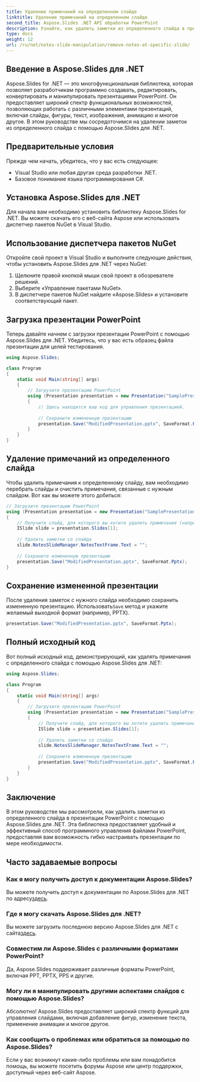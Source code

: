 ```yaml
---
title: Удаление примечаний на определенном слайде
linktitle: Удаление примечаний на определенном слайде
second_title: Aspose.Slides .NET API обработки PowerPoint
description: Узнайте, как удалить заметки из определенного слайда в презентациях PowerPoint с помощью Aspose.Slides для .NET. Следуйте нашему пошаговому руководству с полным исходным кодом, чтобы легко программно манипулировать слайдами.
type: docs
weight: 12
url: /ru/net/notes-slide-manipulation/remove-notes-at-specific-slide/
---
```


## Введение в Aspose.Slides для .NET

Aspose.Slides for .NET — это многофункциональная библиотека, которая позволяет разработчикам программно создавать, редактировать, конвертировать и манипулировать презентациями PowerPoint. Он предоставляет широкий спектр функциональных возможностей, позволяющих работать с различными элементами презентаций, включая слайды, фигуры, текст, изображения, анимацию и многое другое. В этом руководстве мы сосредоточимся на удалении заметок из определенного слайда с помощью Aspose.Slides для .NET.

## Предварительные условия

Прежде чем начать, убедитесь, что у вас есть следующее:

- Visual Studio или любая другая среда разработки .NET.
- Базовое понимание языка программирования C#.

## Установка Aspose.Slides для .NET

Для начала вам необходимо установить библиотеку Aspose.Slides for .NET. Вы можете скачать его с веб-сайта Aspose или использовать диспетчер пакетов NuGet в Visual Studio.

## Использование диспетчера пакетов NuGet

Откройте свой проект в Visual Studio и выполните следующие действия, чтобы установить Aspose.Slides для .NET через NuGet:

1. Щелкните правой кнопкой мыши свой проект в обозревателе решений.
2. Выберите «Управление пакетами NuGet».
3. В диспетчере пакетов NuGet найдите «Aspose.Slides» и установите соответствующий пакет.

## Загрузка презентации PowerPoint

Теперь давайте начнем с загрузки презентации PowerPoint с помощью Aspose.Slides для .NET. Убедитесь, что у вас есть образец файла презентации для целей тестирования.

```csharp
using Aspose.Slides;

class Program
{
    static void Main(string[] args)
    {
        // Загрузите презентацию PowerPoint
        using (Presentation presentation = new Presentation("SamplePresentation.pptx"))
        {
            // Здесь находится ваш код для управления презентацией.
            
            // Сохраните измененную презентацию
            presentation.Save("ModifiedPresentation.pptx", SaveFormat.Pptx);
        }
    }
}
```

## Удаление примечаний из определенного слайда

Чтобы удалить примечания к определенному слайду, вам необходимо перебрать слайды и очистить примечания, связанные с нужным слайдом. Вот как вы можете этого добиться:

```csharp
// Загрузите презентацию PowerPoint
using (Presentation presentation = new Presentation("SamplePresentation.pptx"))
{
    // Получите слайд, для которого вы хотите удалить примечания (например, слайд с индексом 1).
    ISlide slide = presentation.Slides[1];
    
    // Удалить заметки со слайда
    slide.NotesSlideManager.NotesTextFrame.Text = "";
    
    // Сохраните измененную презентацию
    presentation.Save("ModifiedPresentation.pptx", SaveFormat.Pptx);
}
```

## Сохранение измененной презентации

 После удаления заметок с нужного слайда необходимо сохранить измененную презентацию. Использовать`Save` метод и укажите желаемый выходной формат (например, PPTX).

```csharp
presentation.Save("ModifiedPresentation.pptx", SaveFormat.Pptx);
```

## Полный исходный код

Вот полный исходный код, демонстрирующий, как удалять примечания с определенного слайда с помощью Aspose.Slides для .NET:

```csharp
using Aspose.Slides;

class Program
{
    static void Main(string[] args)
    {
        // Загрузите презентацию PowerPoint
        using (Presentation presentation = new Presentation("SamplePresentation.pptx"))
        {
            // Получите слайд, для которого вы хотите удалить примечания (например, слайд с индексом 1).
            ISlide slide = presentation.Slides[1];
            
            // Удалить заметки со слайда
            slide.NotesSlideManager.NotesTextFrame.Text = "";
            
            // Сохраните измененную презентацию
            presentation.Save("ModifiedPresentation.pptx", SaveFormat.Pptx);
        }
    }
}
```

## Заключение

В этом руководстве мы рассмотрели, как удалить заметки из определенного слайда в презентации PowerPoint с помощью Aspose.Slides для .NET. Эта библиотека предоставляет удобный и эффективный способ программного управления файлами PowerPoint, предоставляя вам возможность гибко настраивать презентации по мере необходимости.

## Часто задаваемые вопросы

### Как я могу получить доступ к документации Aspose.Slides?

 Вы можете получить доступ к документации по Aspose.Slides для .NET по адресу[здесь](https://reference.aspose.com/slides/net/).

### Где я могу скачать Aspose.Slides для .NET?

 Вы можете загрузить последнюю версию Aspose.Slides для .NET с сайта[здесь](https://releases.aspose.com/slides/net/).

### Совместим ли Aspose.Slides с различными форматами PowerPoint?

Да, Aspose.Slides поддерживает различные форматы PowerPoint, включая PPT, PPTX, PPS и другие.

### Могу ли я манипулировать другими аспектами слайдов с помощью Aspose.Slides?

Абсолютно! Aspose.Slides предоставляет широкий спектр функций для управления слайдами, включая добавление фигур, изменение текста, применение анимации и многое другое.

### Как сообщить о проблемах или обратиться за помощью по Aspose.Slides?

Если у вас возникнут какие-либо проблемы или вам понадобится помощь, вы можете посетить форумы Aspose или центр поддержки, доступный через веб-сайт Aspose.